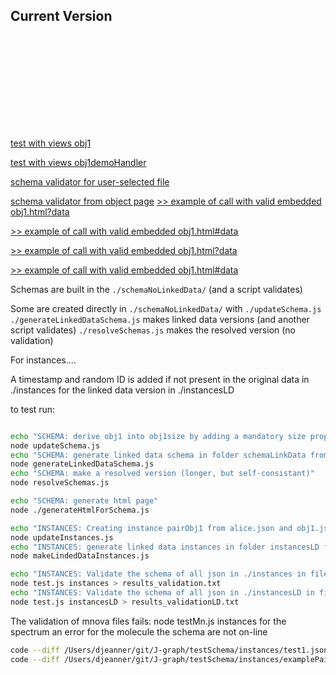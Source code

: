 ## Current Version

<script src="https://d3js.org/d3.v7.min.js"></script>
<script src="https://cdn.jsdelivr.net/gh/CHEMeDATA/dispProxToVal@latest/src/dispProxToVal.js"></script>

<svg id="drawing"></svg>
<div id="tooltip" style="position: absolute; visibility: hidden; padding: 8px; background-color: white; border: 1px solid #ccc; border-radius: 5px; pointer-events: none; z-index: 10;"></div>
 
<script>
    const dispQuality = new DispProxToVal("#drawing");
    dispQuality.initJson({ "array": [{ "label": "Initial value: 1.0. Change it with the slider", "value": 0.8830 }] }, { types: ["toCen"] });
       
</script>
[test with views obj1](http://127.0.0.1:5501/testSchema/html/obj1.html?data={%22content%22:{%22$schema%22:%22https://raw.githubusercontent.com/NMReDATAInitiative/J-graph/main/testSchema/schemaNoLinkData/obj1.json%22,%22name%22:%22Alice2%22,%22age%22:30}}) 

[test with views obj1demoHandler](http://127.0.0.1:5501/testSchema/html/obj1demoHandler.html?data={%22content%22:{%22$schema%22:%22https://raw.githubusercontent.com/NMReDATAInitiative/J-graph/main/testSchema/schemaNoLinkData/obj1.json%22,%22name%22:%22Alice2%22,%22age%22:30}}) 




[schema validator for user-selected file](./html/checkSchemaFromFile.html) 

[schema validator from object page](./html/index.html) 
[ >>      example of call with valid  embedded obj1.html?data](http://127.0.0.1:5501/testSchema/html/obj1.html?data={"content":{"$schema":"https://raw.githubusercontent.com/NMReDATAInitiative/J-graph/main/testSchema/schemaNoLinkData/obj1.json","name":"Alice2","age":30}})

[ >>      example of call with valid  embedded obj1.html#data](http://127.0.0.1:5501/testSchema/html/obj1.html#data={"content":{"$schema":"https://raw.githubusercontent.com/NMReDATAInitiative/J-graph/main/testSchema/schemaNoLinkData/obj1.json","name":"Alice2","age":30}})


[ >>      example of call with valid  embedded obj1.html?data](https://nmredatainitiative.github.io/J-graph/testSchema/html/obj1.html?data={"content":{"$schema":"https://raw.githubusercontent.com/NMReDATAInitiative/J-graph/main/testSchema/schemaNoLinkData/obj1.json","name":"Alice233","age":30}})


[ >>      example of call with valid  embedded obj1.html#data](https://nmredatainitiative.github.io/J-graph/testSchema/html/obj1.html#data={"content":{"$schema":"https://raw.githubusercontent.com/NMReDATAInitiative/J-graph/main/testSchema/schemaNoLinkData/obj1.json","name":"Alice233","age":30}})


Schemas are built in the `./schemaNoLinkedData/` (and a script validates)

Some are created directly in `./schemaNoLinkedData/` with `./updateSchema.js`
`./generateLinkedDataSchema.js` makes linked data versions (and another script validates)
`./resolveSchemas.js` makes the resolved version (no validation)

For instances....

A timestamp and random ID is added if not present in the original data in ./instances for the linked data version in ./instancesLD




 to test run:

```zsh

echo "SCHEMA: derive obj1 into obj1size by adding a mandatory size property"
node updateSchema.js
echo "SCHEMA: generate linked data schema in folder schemaLinkData from folder schemaNoLinkData"
node generateLinkedDataSchema.js
echo "SCHEMA: make a resolved version (longer, but self-consistant)"
node resolveSchemas.js

echo "SCHEMA: generate html page"
node ./generateHtmlForSchema.js

echo "INSTANCES: Creating instance pairObj1 from alice.json and obj1.json"
node updateInstances.js
echo "INSTANCES: generate linked data instances in folder instancesLD from folder instances"
node makeLindedDataInstances.js

echo "INSTANCES: Validate the schema of all json in ./instances in file results_validation.txt"
node test.js instances > results_validation.txt
echo "INSTANCES: Validate the schema of all json in ./instancesLD in file results_validationLD.txt"
node test.js instancesLD > results_validationLD.txt


```



The validation of mnova files fails:
node testMn.js instances
for the spectrum an error
for the molecule the schema are not on-line

```zsh
code --diff /Users/djeanner/git/J-graph/testSchema/instances/test1.json /Users/djeanner/git/J-graph/testSchema/instancesLD/test1.json
code --diff /Users/djeanner/git/J-graph/testSchema/instances/examplePair_EmbededSchema.json /Users/djeanner/git/J-graph/testSchema/instancesLD/examplePair_EmbededSchema.json
```
